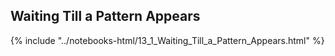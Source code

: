 Waiting Till a Pattern Appears
------

{% include "../notebooks-html/13_1_Waiting_Till_a_Pattern_Appears.html" %}
